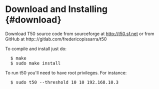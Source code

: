 Download and Installing {#download}
=======================

Download T50 source code from sourceforge at http://t50.sf.net or from GitHub at http:://gitlab.com/fredericopissarra/t50

To compile and install just do:

<pre>
  $ make
  $ sudo make install</pre>

To run t50 you'll need to have root privileges. For instance:

<pre>  $ sudo t50 --threshold 10 10 192.168.10.3</pre>
